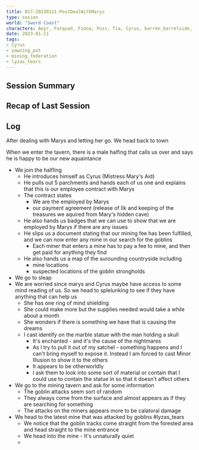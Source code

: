 ```yaml
---
title: 017-20230111-PostDealWithMarys
type: sesion
world: "Sword Coast"
characters: Aeyr, Farquad, Fiona, Puss, Tia, Cyrus, barren_barrelside, liz_lice
date: 2023-01-11
tags: 
- Cyrus
- yawning_pot
- mining_federation
- lyzas_tears
---
```


## Session Summary

## Recap of Last Session

## Log

After dealing with Marys and letting her go. We head back to town

When we enter the tavern, there is a male halfing that calls us over and says he is happy to be our new aquaintance
* We join the halfling
	* He introduces himself as Cyrus (Mistress Mary's Aid)
	* He pulls out 5 parchments and hands each of us one and explains that this is our employee contract with Marys
	* The contract states
		* We are the employed by Marys
		* our payment agreement (release of Ilk and keeping of the treasures we aquired from Mary's hidden cave)
	* He also hands us badges that we can use to show that we are employed by Marys if there are any issues
	* He slips us a document stating that our mining fee has been fulfilled, and we can now enter any mine in our search for the goblins
		* Each miner that enters a mine has to pay a fee to mine, and then get paid for anything they find
	* He also hands us a map of the surounding countryside including
		* mine locations
		* suspected locations of the goblin strongholds
* We go to sleap
* We are worried since marys and Cyrus maybe have access to some mind reading of us. So we head to splelunking to see if they have anything that can help us
	* She has one ring of mind shielding
	* She could make more but the supplies needed would take a while about a month
	* She wonders if there is something we have that is causing the dreams
	* I cast identify on the marble statue with the man holding a skull
		* It's enchanted - and it's the cause of the nightmares
		* As I try to pull it out of my satchel - something happens and I can't bring myself to expose it. Instead I am forced to cast Minor Illusion to show it to the others
		* It appears to be otherworldly
		* I ask them to look into some sort of material or contain that I could use to contain the statue in so that it doesn't affect others
* We go to the mining tavern and ask for some information
	* The goblin attacks seem sort of random
	* They always come from the surface and almost appears as if they are searching for something
	* The attacks on the miners appears more to be calatoral damage
* We head to the latest mine that was attacked by goblins #lyzas_tears
	* We notice that the goblin tracks come straight from the forested area and head straight to the mine entrance
	* We head into the mine - It's unnaturally quiet
	* 